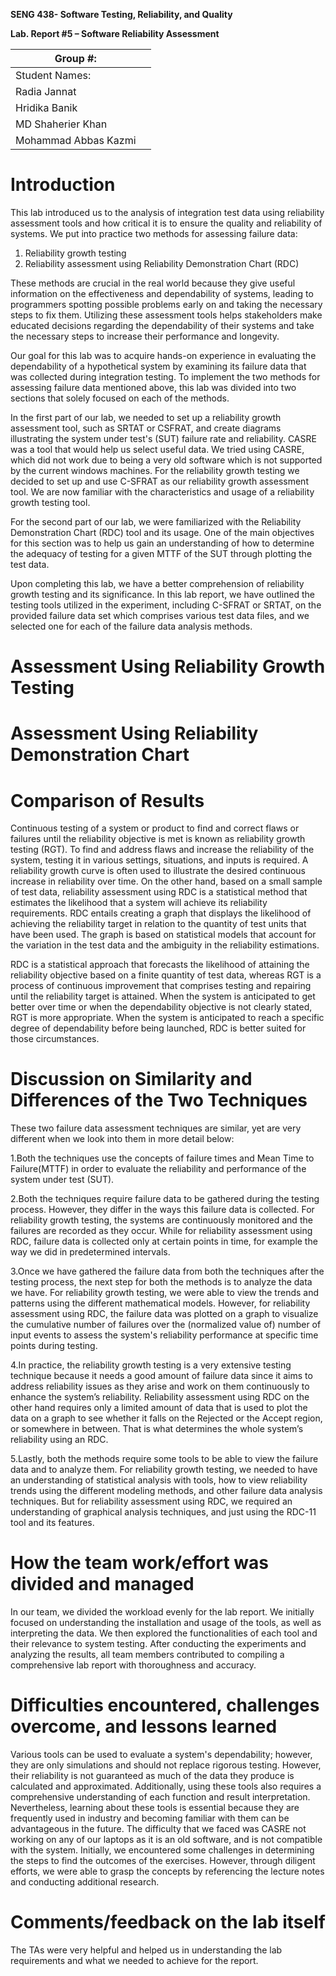 **SENG 438- Software Testing, Reliability, and Quality**

**Lab. Report \#5 – Software Reliability Assessment**

| Group \#:       |   |
|-----------------|---|
| Student Names:  |    |
|         Radia Jannat        |   |
|         Hridika Banik        |   |
|        MD Shaherier Khan         |   |
|       Mohammad Abbas Kazmi          |   |

# Introduction

This lab introduced us to the analysis of integration test data using reliability assessment tools and how critical it is to ensure the quality and reliability of systems. We put into practice two methods for assessing failure data: 

1) Reliability growth testing 
2) Reliability assessment using Reliability Demonstration Chart (RDC)

These methods are crucial in the real world because they give useful information on the effectiveness and dependability of systems, leading to programmers spotting possible problems early on and taking the necessary steps to fix them. Utilizing these assessment tools helps stakeholders make educated decisions regarding the dependability of their systems and take the necessary steps to increase their performance and longevity.

Our goal for this lab was to acquire hands-on experience in evaluating the dependability of a hypothetical system by examining its failure data that was collected during integration testing. To implement the two methods for assessing failure data mentioned above, this lab was divided into two sections that solely focused on each of the methods.  

In the first part of our lab, we needed to set up a reliability growth assessment tool, such as SRTAT or CSFRAT, and create diagrams illustrating the system under test's (SUT) failure rate and reliability. CASRE was a tool that would help us select useful data. We tried using CASRE, which did not work due to being a very old software which is not supported by the current windows machines. For the reliability growth testing we decided to set up and use C-SFRAT as our reliability growth assessment tool. We are now familiar with the characteristics and usage of a reliability growth testing tool. 

For the second part of our lab, we were familiarized with the Reliability Demonstration Chart (RDC) tool and its usage. One of the main objectives for this section was to help us gain an understanding of how to determine the adequacy of testing for a given MTTF of the SUT through plotting the test data.

Upon completing this lab, we have a better comprehension of reliability growth testing and its significance. In this lab report, we have outlined the testing tools utilized in the experiment, including C-SFRAT or SRTAT, on the provided failure data set which comprises various test data files, and we selected one for each of the failure data analysis methods.


# Assessment Using Reliability Growth Testing 

# Assessment Using Reliability Demonstration Chart 

# 

# Comparison of Results
Continuous testing of a system or product to find and correct flaws or failures until the reliability objective is met is known as reliability growth testing (RGT). To find and address flaws and increase the reliability of the system, testing it in various settings, situations, and inputs is required. A reliability growth curve is often used to illustrate the desired continuous increase in reliability over time.
On the other hand, based on a small sample of test data, reliability assessment using RDC is a statistical method that estimates the likelihood that a system will achieve its reliability requirements. RDC entails creating a graph that displays the likelihood of achieving the reliability target in relation to the quantity of test units that have been used. The graph is based on statistical models that account for the variation in the test data and the ambiguity in the reliability estimations.

RDC is a statistical approach that forecasts the likelihood of attaining the reliability objective based on a finite quantity of test data, whereas RGT is a process of continuous improvement that comprises testing and repairing until the reliability target is attained. When the system is anticipated to get better over time or when the dependability objective is not clearly stated, RGT is more appropriate. When the system is anticipated to reach a specific degree of dependability before being launched, RDC is better suited for those circumstances.


# Discussion on Similarity and Differences of the Two Techniques
These two failure data assessment techniques are similar, yet are very different when we look into them in more detail below:

1.Both the techniques use the concepts of failure times and Mean Time to Failure(MTTF) in order to evaluate the reliability and performance of the system under test (SUT).

2.Both the techniques require failure data to be gathered during the testing process. However, they differ in the ways this failure data is collected. For reliability growth testing, the systems are continuously monitored  and the failures are recorded as they occur. While for reliability assessment using RDC, failure data is collected only at certain points in time, for example the way we did in predetermined intervals.

3.Once we have gathered the failure data from both the techniques after the testing process, the next step for both the methods is to analyze the data we have. For reliability growth testing, we were able to view the trends and patterns using the different mathematical models. However, for reliability assessment using RDC, the failure data was plotted on a graph to visualize the cumulative number of failures over the (normalized value of) number of input events to assess the system's reliability performance at specific time points during testing.

4.In practice, the reliability growth testing is a very extensive testing technique because it needs a good amount of failure data since it aims to address reliability issues as they arise and work on them continuously to enhance the system’s reliability. Reliability assessment using RDC on the other hand requires only a limited amount of data that is used to plot the data on a graph to see whether it falls on the Rejected or the Accept region, or somewhere in between. That is what determines the whole system’s reliability using an RDC.

5.Lastly, both the methods require some tools to be able to view the failure data and to analyze them. For reliability growth testing, we needed to have an understanding of statistical analysis with tools, how to view reliability trends using the different modeling methods, and other failure data analysis techniques. But for reliability assessment using RDC, we required an understanding of graphical analysis techniques, and just using the RDC-11 tool and its features.

# How the team work/effort was divided and managed
In our team, we divided the workload evenly for the lab report. We initially focused on understanding the installation and usage of the tools, as well as interpreting the data. We then explored the functionalities of each tool and their relevance to system testing. After conducting the experiments and analyzing the results, all team members contributed to compiling a comprehensive lab report with thoroughness and accuracy.

# 

# Difficulties encountered, challenges overcome, and lessons learned
Various tools can be used to evaluate a system's dependability; however, they are only simulations and should not replace rigorous testing. However, their reliability is not guaranteed as much of the data they produce is calculated and approximated. Additionally, using these tools also requires a comprehensive understanding of each function and result interpretation. Nevertheless, learning about these tools is essential because they are frequently used in industry and becoming familiar with them can be advantageous in the future. The difficulty that we faced was CASRE not working on any of our laptops as it is an old software, and is not compatible with the system. Initially, we encountered some challenges in determining the steps to find the outcomes of the exercises. However, through diligent efforts, we were able to grasp the concepts by referencing the lecture notes and conducting additional research.


# Comments/feedback on the lab itself
The TAs were very helpful and helped us in understanding the lab requirements and what we needed to achieve for the report.

